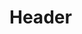 <!-- TITLE: Стационар.Операционный блок. -->
<!-- SUBTITLE: Руководство по администрированию модуля "Стационар" -->

# Header